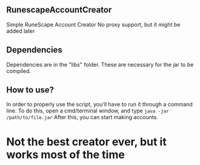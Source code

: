 ## RunescapeAccountCreator
Simple RuneScape Account Creator
No proxy support, but it might be added later

## Dependencies
Dependencies are in the "libs" folder. These are necessary for the jar to be compiled.

## How to use?
In order to properly use the script, you'll have to run it through a command line.
To do this, open a cmd/terminal window, and type ```java -jar /path/to/file.jar```
After this, you can start making accounts.

# Not the best creator ever, but it works most of the time
